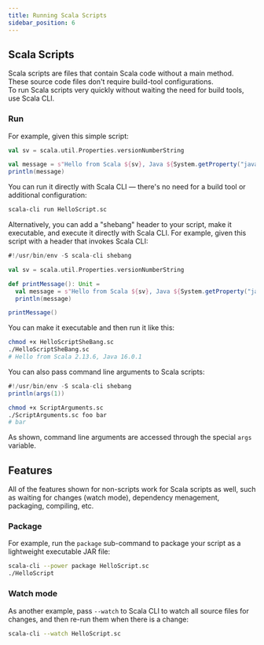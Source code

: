 ```yaml
---
title: Running Scala Scripts	
sidebar_position: 6	
---	
```


## Scala Scripts	

Scala scripts are files that contain Scala code without a main method.	
These source code files don't require build-tool configurations.	
To run Scala scripts very quickly without waiting the need for build tools, use Scala CLI.	

### Run	

For example, given this simple script:	

```scala title=HelloScript.sc	
val sv = scala.util.Properties.versionNumberString	

val message = s"Hello from Scala ${sv}, Java ${System.getProperty("java.version")}"	
println(message)	
```	

You can run it directly with Scala CLI — there's no need for a build tool or additional configuration:	

```bash	
scala-cli run HelloScript.sc	
```	

<!-- Expected-regex:	
Hello from Scala .*, Java .*	
-->	

Alternatively, you can add a "shebang" header to your script, make it executable, and execute it directly with Scala CLI. For example, given this script with a header that invokes Scala CLI:	

```scala title=HelloScriptSheBang.sc	
#!/usr/bin/env -S scala-cli shebang	

val sv = scala.util.Properties.versionNumberString	

def printMessage(): Unit =	
  val message = s"Hello from Scala ${sv}, Java ${System.getProperty("java.version")}"	
  println(message)	

printMessage()	
```	

You can make it executable and then run it like this:	

```bash	
chmod +x HelloScriptSheBang.sc	
./HelloScriptSheBang.sc	
# Hello from Scala 2.13.6, Java 16.0.1	
```	

<!-- Expected-regex:	
Hello from Scala .*, Java .*	
-->	

You can also pass command line arguments to Scala scripts:	

```scala title=ScriptArguments.sc	
#!/usr/bin/env -S scala-cli shebang	
println(args(1))	
```	

```bash	
chmod +x ScriptArguments.sc	
./ScriptArguments.sc foo bar	
# bar	
```	

<!-- Expected-regex:	
bar	
-->	

As shown, command line arguments are accessed through the special `args` variable.	


## Features	

All of the features shown for non-scripts work for Scala scripts as well, such as waiting for changes (watch mode), dependency menagement, packaging, compiling, etc.	

### Package	

For example, run the `package` sub-command to package your script as a lightweight executable JAR file:	

```bash	
scala-cli --power package HelloScript.sc	
./HelloScript	
```	

<!-- Expected-regex:	
Hello from Scala .*, Java .*	
-->	

### Watch mode	

As another example, pass `--watch` to Scala CLI to watch all source files for changes, and then re-run them when there is a change:	

```bash ignore	
scala-cli --watch HelloScript.sc	
```
